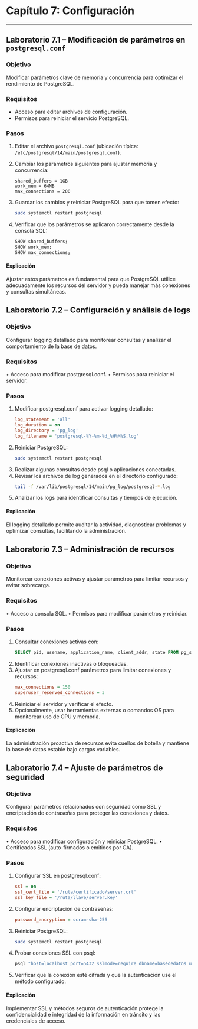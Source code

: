 # Capítulo 7: Configuración

---

## Laboratorio 7.1 – Modificación de parámetros en `postgresql.conf`

### Objetivo  
Modificar parámetros clave de memoria y concurrencia para optimizar el rendimiento de PostgreSQL.

### Requisitos  
- Acceso para editar archivos de configuración.  
- Permisos para reiniciar el servicio PostgreSQL.

### Pasos

1. Editar el archivo `postgresql.conf` (ubicación típica: `/etc/postgresql/14/main/postgresql.conf`).

2. Cambiar los parámetros siguientes para ajustar memoria y concurrencia:

    ```
    shared_buffers = 1GB
    work_mem = 64MB
    max_connections = 200
    ```
3. Guardar los cambios y reiniciar PostgreSQL para que tomen efecto:
    ```bash
    sudo systemctl restart postgresql
4.	Verificar que los parámetros se aplicaron correctamente desde la consola SQL:
    ```sql
    SHOW shared_buffers;
    SHOW work_mem;
    SHOW max_connections;
#### Explicación
Ajustar estos parámetros es fundamental para que PostgreSQL utilice adecuadamente los recursos del servidor y pueda manejar más conexiones y consultas simultáneas.

## Laboratorio 7.2 – Configuración y análisis de logs
### Objetivo
Configurar logging detallado para monitorear consultas y analizar el comportamiento de la base de datos.
### Requisitos
•	Acceso para modificar postgresql.conf.
•	Permisos para reiniciar el servidor.
### Pasos
1.	Modificar postgresql.conf para activar logging detallado:
    ```ini
    log_statement = 'all'
    log_duration = on
    log_directory = 'pg_log'
    log_filename = 'postgresql-%Y-%m-%d_%H%M%S.log'
2.	Reiniciar PostgreSQL:
    ```bash
    sudo systemctl restart postgresql
3.	Realizar algunas consultas desde psql o aplicaciones conectadas.
4.	Revisar los archivos de log generados en el directorio configurado:
    ```bash
    tail -f /var/lib/postgresql/14/main/pg_log/postgresql-*.log
5.	Analizar los logs para identificar consultas y tiempos de ejecución.
#### Explicación
El logging detallado permite auditar la actividad, diagnosticar problemas y optimizar consultas, facilitando la administración.

## Laboratorio 7.3 – Administración de recursos
### Objetivo
Monitorear conexiones activas y ajustar parámetros para limitar recursos y evitar sobrecarga.
### Requisitos
•	Acceso a consola SQL.
•	Permisos para modificar parámetros y reiniciar.
### Pasos
1.	Consultar conexiones activas con:
    ```sql
    SELECT pid, usename, application_name, client_addr, state FROM pg_stat_activity;
2.	Identificar conexiones inactivas o bloqueadas.
3.	Ajustar en postgresql.conf parámetros para limitar conexiones y recursos:
    ```ini
    max_connections = 150
    superuser_reserved_connections = 3
4.	Reiniciar el servidor y verificar el efecto.
5.	Opcionalmente, usar herramientas externas o comandos OS para monitorear uso de CPU y memoria.
#### Explicación
La administración proactiva de recursos evita cuellos de botella y mantiene la base de datos estable bajo cargas variables.

## Laboratorio 7.4 – Ajuste de parámetros de seguridad
### Objetivo
Configurar parámetros relacionados con seguridad como SSL y encriptación de contraseñas para proteger las conexiones y datos.
### Requisitos
•	Acceso para modificar configuración y reiniciar PostgreSQL.
•	Certificados SSL (auto-firmados o emitidos por CA).
### Pasos
1.	Configurar SSL en postgresql.conf:
    ```ini
    ssl = on
    ssl_cert_file = '/ruta/certificado/server.crt'
    ssl_key_file = '/ruta/llave/server.key'
2.	Configurar encriptación de contraseñas:
    ```ini
    password_encryption = scram-sha-256
3.	Reiniciar PostgreSQL:
    ```bash
    sudo systemctl restart postgresql
4.	Probar conexiones SSL con psql:
    ```bash
    psql "host=localhost port=5432 sslmode=require dbname=basededatos user=usuario"
5.	Verificar que la conexión esté cifrada y que la autenticación use el método configurado.
#### Explicación
Implementar SSL y métodos seguros de autenticación protege la confidencialidad e integridad de la información en tránsito y las credenciales de acceso.
